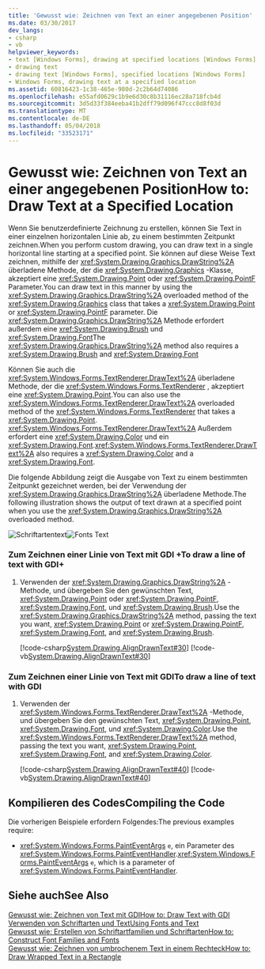 ```yaml
---
title: 'Gewusst wie: Zeichnen von Text an einer angegebenen Position'
ms.date: 03/30/2017
dev_langs:
- csharp
- vb
helpviewer_keywords:
- text [Windows Forms], drawing at specified locations [Windows Forms]
- drawing text
- drawing text [Windows Forms], specified locations [Windows Forms]
- Windows Forms, drawing text at a specified location
ms.assetid: 60816423-1c38-465e-980d-2c2b64d74086
ms.openlocfilehash: e55afd0629c1b9e6d30c8b31116ec28a718fcb4d
ms.sourcegitcommit: 3d5d33f384eeba41b2dff79d096f47ccc8d8f03d
ms.translationtype: MT
ms.contentlocale: de-DE
ms.lasthandoff: 05/04/2018
ms.locfileid: "33523171"
---
```

# <a name="how-to-draw-text-at-a-specified-location"></a><span data-ttu-id="6cf8d-102">Gewusst wie: Zeichnen von Text an einer angegebenen Position</span><span class="sxs-lookup"><span data-stu-id="6cf8d-102">How to: Draw Text at a Specified Location</span></span>
<span data-ttu-id="6cf8d-103">Wenn Sie benutzerdefinierte Zeichnung zu erstellen, können Sie Text in einer einzelnen horizontalen Linie ab, zu einem bestimmten Zeitpunkt zeichnen.</span><span class="sxs-lookup"><span data-stu-id="6cf8d-103">When you perform custom drawing, you can draw text in a single horizontal line starting at a specified point.</span></span> <span data-ttu-id="6cf8d-104">Sie können auf diese Weise Text zeichnen, mithilfe der <xref:System.Drawing.Graphics.DrawString%2A> überladene Methode, der die <xref:System.Drawing.Graphics> -Klasse, akzeptiert eine <xref:System.Drawing.Point> oder <xref:System.Drawing.PointF> Parameter.</span><span class="sxs-lookup"><span data-stu-id="6cf8d-104">You can draw text in this manner by using the <xref:System.Drawing.Graphics.DrawString%2A> overloaded method of the <xref:System.Drawing.Graphics> class that takes a <xref:System.Drawing.Point> or <xref:System.Drawing.PointF> parameter.</span></span> <span data-ttu-id="6cf8d-105">Die <xref:System.Drawing.Graphics.DrawString%2A> Methode erfordert außerdem eine <xref:System.Drawing.Brush> und <xref:System.Drawing.Font></span><span class="sxs-lookup"><span data-stu-id="6cf8d-105">The <xref:System.Drawing.Graphics.DrawString%2A> method also requires a <xref:System.Drawing.Brush> and <xref:System.Drawing.Font></span></span>  
  
 <span data-ttu-id="6cf8d-106">Können Sie auch die <xref:System.Windows.Forms.TextRenderer.DrawText%2A> überladene Methode, der die <xref:System.Windows.Forms.TextRenderer> , akzeptiert eine <xref:System.Drawing.Point>.</span><span class="sxs-lookup"><span data-stu-id="6cf8d-106">You can also use the <xref:System.Windows.Forms.TextRenderer.DrawText%2A> overloaded method of the <xref:System.Windows.Forms.TextRenderer> that takes a <xref:System.Drawing.Point>.</span></span> <span data-ttu-id="6cf8d-107"><xref:System.Windows.Forms.TextRenderer.DrawText%2A> Außerdem erfordert eine <xref:System.Drawing.Color> und ein <xref:System.Drawing.Font>.</span><span class="sxs-lookup"><span data-stu-id="6cf8d-107"><xref:System.Windows.Forms.TextRenderer.DrawText%2A> also requires a <xref:System.Drawing.Color> and a <xref:System.Drawing.Font>.</span></span>  
  
 <span data-ttu-id="6cf8d-108">Die folgende Abbildung zeigt die Ausgabe von Text zu einem bestimmten Zeitpunkt gezeichnet werden, bei der Verwendung der <xref:System.Drawing.Graphics.DrawString%2A> überladene Methode.</span><span class="sxs-lookup"><span data-stu-id="6cf8d-108">The following illustration shows the output of text drawn at a specified point when you use the <xref:System.Drawing.Graphics.DrawString%2A> overloaded method.</span></span>  
  
 <span data-ttu-id="6cf8d-109">![Schriftartentext](../../../../docs/framework/winforms/advanced/media/csfontstext1.png "csfontstext1")</span><span class="sxs-lookup"><span data-stu-id="6cf8d-109">![Fonts Text](../../../../docs/framework/winforms/advanced/media/csfontstext1.png "csfontstext1")</span></span>  
  
### <a name="to-draw-a-line-of-text-with-gdi"></a><span data-ttu-id="6cf8d-110">Zum Zeichnen einer Linie von Text mit GDI +</span><span class="sxs-lookup"><span data-stu-id="6cf8d-110">To draw a line of text with GDI+</span></span>  
  
1.  <span data-ttu-id="6cf8d-111">Verwenden der <xref:System.Drawing.Graphics.DrawString%2A> -Methode, und übergeben Sie den gewünschten Text, <xref:System.Drawing.Point> oder <xref:System.Drawing.PointF>, <xref:System.Drawing.Font>, und <xref:System.Drawing.Brush>.</span><span class="sxs-lookup"><span data-stu-id="6cf8d-111">Use the <xref:System.Drawing.Graphics.DrawString%2A> method, passing the text you want, <xref:System.Drawing.Point> or <xref:System.Drawing.PointF>, <xref:System.Drawing.Font>, and <xref:System.Drawing.Brush>.</span></span>  
  
     [!code-csharp[System.Drawing.AlignDrawnText#30](../../../../samples/snippets/csharp/VS_Snippets_Winforms/System.Drawing.AlignDrawnText/CS/Form1.cs#30)]
     [!code-vb[System.Drawing.AlignDrawnText#30](../../../../samples/snippets/visualbasic/VS_Snippets_Winforms/System.Drawing.AlignDrawnText/VB/Form1.vb#30)]  
  
### <a name="to-draw-a-line-of-text-with-gdi"></a><span data-ttu-id="6cf8d-112">Zum Zeichnen einer Linie von Text mit GDI</span><span class="sxs-lookup"><span data-stu-id="6cf8d-112">To draw a line of text with GDI</span></span>  
  
1.  <span data-ttu-id="6cf8d-113">Verwenden der <xref:System.Windows.Forms.TextRenderer.DrawText%2A> -Methode, und übergeben Sie den gewünschten Text, <xref:System.Drawing.Point>, <xref:System.Drawing.Font>, und <xref:System.Drawing.Color>.</span><span class="sxs-lookup"><span data-stu-id="6cf8d-113">Use the <xref:System.Windows.Forms.TextRenderer.DrawText%2A> method, passing the text you want, <xref:System.Drawing.Point>, <xref:System.Drawing.Font>, and <xref:System.Drawing.Color>.</span></span>  
  
     [!code-csharp[System.Drawing.AlignDrawnText#40](../../../../samples/snippets/csharp/VS_Snippets_Winforms/System.Drawing.AlignDrawnText/CS/Form1.cs#40)]
     [!code-vb[System.Drawing.AlignDrawnText#40](../../../../samples/snippets/visualbasic/VS_Snippets_Winforms/System.Drawing.AlignDrawnText/VB/Form1.vb#40)]  
  
## <a name="compiling-the-code"></a><span data-ttu-id="6cf8d-114">Kompilieren des Codes</span><span class="sxs-lookup"><span data-stu-id="6cf8d-114">Compiling the Code</span></span>  
 <span data-ttu-id="6cf8d-115">Die vorherigen Beispiele erfordern Folgendes:</span><span class="sxs-lookup"><span data-stu-id="6cf8d-115">The previous examples require:</span></span>  
  
-   <span data-ttu-id="6cf8d-116"><xref:System.Windows.Forms.PaintEventArgs>  `e`, ein Parameter des <xref:System.Windows.Forms.PaintEventHandler>.</span><span class="sxs-lookup"><span data-stu-id="6cf8d-116"><xref:System.Windows.Forms.PaintEventArgs>  `e`, which is a parameter of <xref:System.Windows.Forms.PaintEventHandler>.</span></span>  
  
## <a name="see-also"></a><span data-ttu-id="6cf8d-117">Siehe auch</span><span class="sxs-lookup"><span data-stu-id="6cf8d-117">See Also</span></span>  
 [<span data-ttu-id="6cf8d-118">Gewusst wie: Zeichnen von Text mit GDI</span><span class="sxs-lookup"><span data-stu-id="6cf8d-118">How to: Draw Text with GDI</span></span>](../../../../docs/framework/winforms/advanced/how-to-draw-text-with-gdi.md)  
 [<span data-ttu-id="6cf8d-119">Verwenden von Schriftarten und Text</span><span class="sxs-lookup"><span data-stu-id="6cf8d-119">Using Fonts and Text</span></span>](../../../../docs/framework/winforms/advanced/using-fonts-and-text.md)  
 [<span data-ttu-id="6cf8d-120">Gewusst wie: Erstellen von Schriftartfamilien und Schriftarten</span><span class="sxs-lookup"><span data-stu-id="6cf8d-120">How to: Construct Font Families and Fonts</span></span>](../../../../docs/framework/winforms/advanced/how-to-construct-font-families-and-fonts.md)  
 [<span data-ttu-id="6cf8d-121">Gewusst wie: Zeichnen von umbrochenem Text in einem Rechteck</span><span class="sxs-lookup"><span data-stu-id="6cf8d-121">How to: Draw Wrapped Text in a Rectangle</span></span>](../../../../docs/framework/winforms/advanced/how-to-draw-wrapped-text-in-a-rectangle.md)
